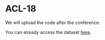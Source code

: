 # ACL-18
We will upload the code after the conference.

You can already access the dataset <a href="https://doi.org/10.5281/zenodo.1181813" target="_blank">here</a>.
